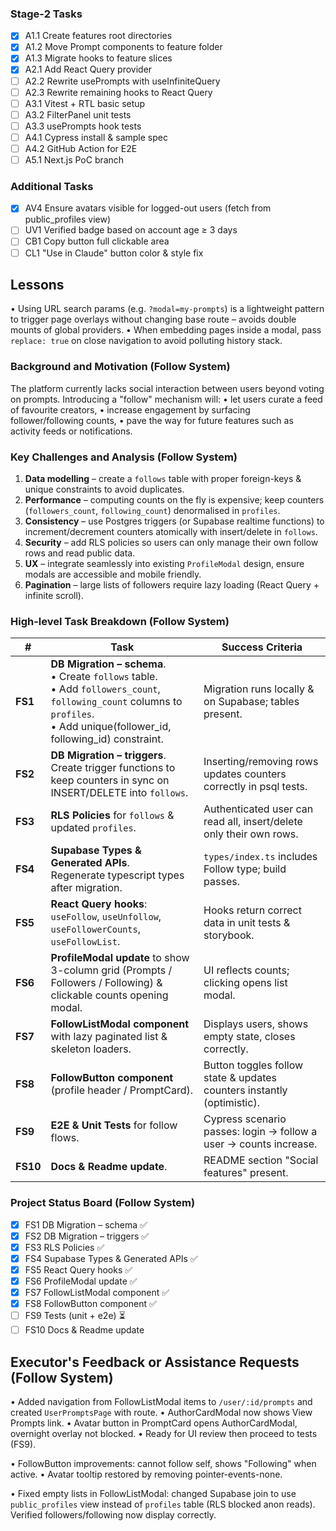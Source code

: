 

### Stage-2 Tasks
- [x] A1.1 Create features root directories
- [x] A1.2 Move Prompt components to feature folder
- [x] A1.3 Migrate hooks to feature slices
- [x] A2.1 Add React Query provider
- [ ] A2.2 Rewrite usePrompts with useInfiniteQuery
- [ ] A2.3 Rewrite remaining hooks to React Query
- [ ] A3.1 Vitest + RTL basic setup
- [ ] A3.2 FilterPanel unit tests
- [ ] A3.3 usePrompts hook tests
- [ ] A4.1 Cypress install & sample spec
- [ ] A4.2 GitHub Action for E2E
- [ ] A5.1 Next.js PoC branch

### Additional Tasks
- [x] AV4 Ensure avatars visible for logged-out users (fetch from public_profiles view)
- [ ] UV1 Verified badge based on account age ≥ 3 days
- [ ] CB1 Copy button full clickable area
- [ ] CL1 "Use in Claude" button color & style fix

## Lessons
• Using URL search params (e.g. `?modal=my-prompts`) is a lightweight pattern to trigger page overlays without changing base route – avoids double mounts of global providers.
• When embedding pages inside a modal, pass `replace: true` on close navigation to avoid polluting history stack.

### Background and Motivation (Follow System)
The platform currently lacks social interaction between users beyond voting on prompts. Introducing a "follow" mechanism will:
• let users curate a feed of favourite creators,
• increase engagement by surfacing follower/following counts,
• pave the way for future features such as activity feeds or notifications.

### Key Challenges and Analysis (Follow System)
1. **Data modelling** – create a `follows` table with proper foreign-keys & unique constraints to avoid duplicates.
2. **Performance** – computing counts on the fly is expensive; keep counters (`followers_count`, `following_count`) denormalised in `profiles`.
3. **Consistency** – use Postgres triggers (or Supabase realtime functions) to increment/decrement counters atomically with insert/delete in `follows`.
4. **Security** – add RLS policies so users can only manage their own follow rows and read public data.
5. **UX** – integrate seamlessly into existing `ProfileModal` design, ensure modals are accessible and mobile friendly.
6. **Pagination** – large lists of followers require lazy loading (React Query + infinite scroll).

### High-level Task Breakdown (Follow System)
| # | Task | Success Criteria |
|---|------|-----------------|
| **FS1** | **DB Migration – schema**.<br/>• Create `follows` table.<br/>• Add `followers_count`, `following_count` columns to `profiles`.<br/>• Add unique(follower_id, following_id) constraint. | Migration runs locally & on Supabase; tables present. |
| **FS2** | **DB Migration – triggers**.<br/>Create trigger functions to keep counters in sync on INSERT/DELETE into `follows`. | Inserting/removing rows updates counters correctly in psql tests. |
| **FS3** | **RLS Policies** for `follows` & updated `profiles`. | Authenticated user can read all, insert/delete only their own rows. |
| **FS4** | **Supabase Types & Generated APIs**.<br/>Regenerate typescript types after migration. | `types/index.ts` includes Follow type; build passes. |
| **FS5** | **React Query hooks**: `useFollow`, `useUnfollow`, `useFollowerCounts`, `useFollowList`. | Hooks return correct data in unit tests & storybook. |
| **FS6** | **ProfileModal update** to show 3-column grid (Prompts / Followers / Following) & clickable counts opening modal. | UI reflects counts; clicking opens list modal. |
| **FS7** | **FollowListModal component** with lazy paginated list & skeleton loaders. | Displays users, shows empty state, closes correctly. |
| **FS8** | **FollowButton component** (profile header / PromptCard). | Button toggles follow state & updates counters instantly (optimistic). |
| **FS9** | **E2E & Unit Tests** for follow flows. | Cypress scenario passes: login → follow a user → counts increase. |
| **FS10** | **Docs & Readme update**. | README section "Social features" present. |

### Project Status Board (Follow System)
- [x] FS1 DB Migration – schema ✅
- [x] FS2 DB Migration – triggers ✅
- [x] FS3 RLS Policies ✅
- [x] FS4 Supabase Types & Generated APIs ✅
- [x] FS5 React Query hooks ✅
- [x] FS6 ProfileModal update ✅
- [x] FS7 FollowListModal component ✅
- [x] FS8 FollowButton component ✅
- [ ] FS9 Tests (unit + e2e) ⏳
- [ ] FS10 Docs & Readme update

## Executor's Feedback or Assistance Requests (Follow System)
• Added navigation from FollowListModal items to `/user/:id/prompts` and created `UserPromptsPage` with route.
• AuthorCardModal now shows View Prompts link.
• Avatar button in PromptCard opens AuthorCardModal, overnight overlay not blocked.
• Ready for UI review then proceed to tests (FS9).

• FollowButton improvements: cannot follow self, shows "Following" when active.
• Avatar tooltip restored by removing pointer-events-none.

• Fixed empty lists in FollowListModal: changed Supabase join to use `public_profiles` view instead of `profiles` table (RLS blocked anon reads). Verified followers/following now display correctly.

